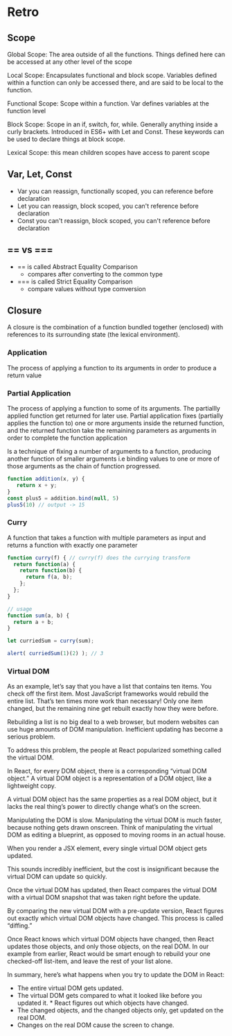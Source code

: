 # Retro

## Scope

Global Scope: The area outside of all the functions. Things defined here can be accessed at any other level of the scope

Local Scope: Encapsulates functional and block scope. Variables defined within a function can only be accessed there, and are said to be local to the function.

Functional Scope: Scope within a function. Var defines variables at the function level

Block Scope: Scope in an if, switch, for, while. Generally anything inside a curly brackets. Introduced in ES6+ with Let and Const. These keywords can be used to declare things at block scope.

Lexical Scope: this mean children scopes have access to parent scope

## Var, Let, Const

* Var you can reassign, functionally scoped, you can reference before declaration 
* Let you can reassign, block scoped, you can't reference before declaration
* Const you can't reassign, block scoped, you can't reference before declaration

## == vs ===

* == is called Abstract Equality Comparison
  * compares after converting to the common type
* === is called Strict Equality Comparison
  * compare values without type comversion

## Closure

A closure is the combination of a function bundled together (enclosed) with references to its surrounding state (the lexical environment).

### Application

The process of applying a function to its arguments in order to produce a return value

### Partial Application

The process of applying a function to some of its arguments. The partiallly applied function get returned for later use. Partial application fixes (partially applies the function to) one or more arguments inside the returned function, and the returned function take the remaining parameters as arguments in order to complete the function application

Is a technique of fixing a number of arguments to a function, producing another function of smaller arguments i.e binding values to one or more of those arguments as the chain of function progressed.

```js
function addition(x, y) {
   return x + y;
}
const plus5 = addition.bind(null, 5)
plus5(10) // output -> 15
```

### Curry

A function that takes a function with multiple parameters as input and returns a function with exactly one parameter

```js
function curry(f) { // curry(f) does the currying transform
  return function(a) {
    return function(b) {
      return f(a, b);
    };
  };
}

// usage
function sum(a, b) {
  return a + b;
}

let curriedSum = curry(sum);

alert( curriedSum(1)(2) ); // 3
```


### Virtual DOM 

As an example, let’s say that you have a list that contains ten items. You check off the first item. Most JavaScript frameworks would rebuild the entire list. That’s ten times more work than necessary! Only one item changed, but the remaining nine get rebuilt exactly how they were before.

Rebuilding a list is no big deal to a web browser, but modern websites can use huge amounts of DOM manipulation. Inefficient updating has become a serious problem.

To address this problem, the people at React popularized something called the virtual DOM.

In React, for every DOM object, there is a corresponding “virtual DOM object.” A virtual DOM object is a representation of a DOM object, like a lightweight copy.

A virtual DOM object has the same properties as a real DOM object, but it lacks the real thing’s power to directly change what’s on the screen.

Manipulating the DOM is slow. Manipulating the virtual DOM is much faster, because nothing gets drawn onscreen. Think of manipulating the virtual DOM as editing a blueprint, as opposed to moving rooms in an actual house.

When you render a JSX element, every single virtual DOM object gets updated.

This sounds incredibly inefficient, but the cost is insignificant because the virtual DOM can update so quickly.

Once the virtual DOM has updated, then React compares the virtual DOM with a virtual DOM snapshot that was taken right before the update.

By comparing the new virtual DOM with a pre-update version, React figures out exactly which virtual DOM objects have changed. This process is called “diffing.”

Once React knows which virtual DOM objects have changed, then React updates those objects, and only those objects, on the real DOM. In our example from earlier, React would be smart enough to rebuild your one checked-off list-item, and leave the rest of your list alone.

In summary, here’s what happens when you try to update the DOM in React:

* The entire virtual DOM gets updated.
* The virtual DOM gets compared to what it looked like before you updated it. * React figures out which objects have changed.
* The changed objects, and the changed objects only, get updated on the real DOM.
* Changes on the real DOM cause the screen to change.